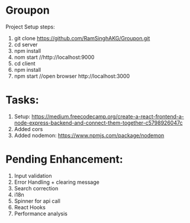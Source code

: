 # Groupon
Project Setup steps:
1) git clone https://github.com/RamSinghAKG/Groupon.git
2) cd server
3) npm install
4) nom start   //http://localhost:9000 
5) cd client
6) npm install
7) npm start //open browser http://localhost:3000


# Tasks:
1) Setup: https://medium.freecodecamp.org/create-a-react-frontend-a-node-express-backend-and-connect-them-together-c5798926047c
2) Added cors
3) Added nodemon: https://www.npmjs.com/package/nodemon


# Pending Enhancement:
1) Input validation
2) Error Handling +  clearing message
3) Search correction
4) i18n 
5) Spinner for api call
6) React Hooks
7) Performance analysis


